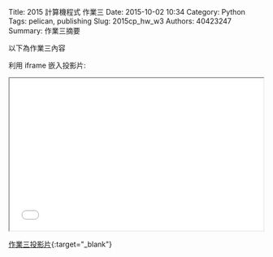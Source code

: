 Title: 2015 計算機程式 作業三
Date: 2015-10-02 10:34
Category: Python
Tags: pelican, publishing
Slug: 2015cp_hw_w3
Authors: 40423247
Summary: 作業三摘要

以下為作業三內容

利用 iframe 嵌入投影片:

<iframe src="40423247_cp_w3_p.html" width="500" height="300"></iframe>

[作業三投影片](40423247_cp_w3_p.html){:target="_blank"}
